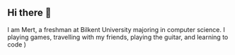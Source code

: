 ## Hi there 👋
I am Mert, a freshman at Bilkent University majoring in computer science. I playing games, travelling with my friends, playing the guitar, and learning to code )

